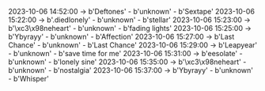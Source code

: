 2023-10-06 14:52:00 -> b'Deftones' - b'unknown' - b'Sextape'
2023-10-06 15:22:00 -> b'.diedlonely' - b'unknown' - b'stellar'
2023-10-06 15:23:00 -> b'\xc3\x98neheart' - b'unknown' - b'fading lights'
2023-10-06 15:25:00 -> b'Ybyrayy' - b'unknown' - b'Affection'
2023-10-06 15:27:00 -> b'Last Chance' - b'unknown' - b'Last Chance'
2023-10-06 15:29:00 -> b'Leapyear' - b'unknown' - b'save time for me'
2023-10-06 15:31:00 -> b'eesolate' - b'unknown' - b'lonely sine'
2023-10-06 15:35:00 -> b'\xc3\x98neheart' - b'unknown' - b'nostalgia'
2023-10-06 15:37:00 -> b'Ybyrayy' - b'unknown' - b'Whisper'
